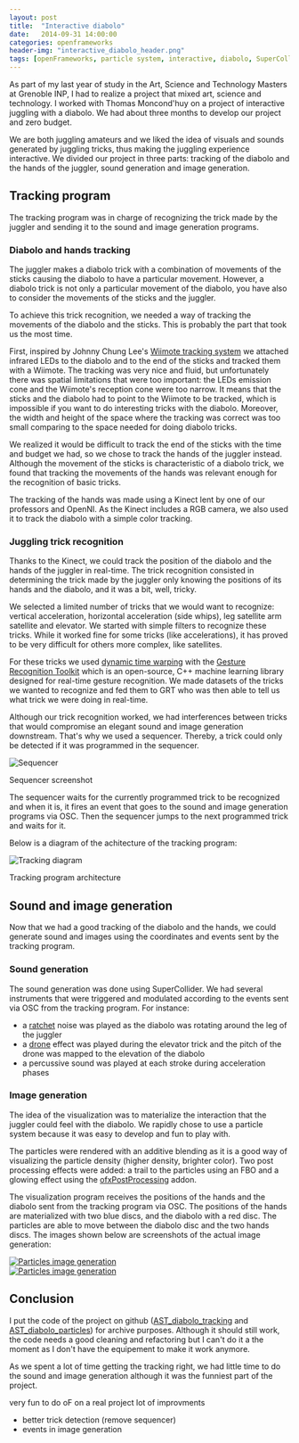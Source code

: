 ```yaml
---
layout: post
title:  "Interactive diabolo"
date:   2014-09-31 14:00:00
categories: openframeworks
header-img: "interactive_diabolo_header.png"
tags: [openFrameworks, particle system, interactive, diabolo, SuperCollider]
---
```


As part of my last year of study in the Art, Science and Technology Masters at Grenoble INP, I had to realize a project that mixed art, science and technology. I worked with Thomas Moncond'huy on a project of interactive juggling with a diabolo. We had about three months to develop our project and zero budget. 

We are both juggling amateurs and we liked the idea of visuals and sounds generated by juggling tricks, thus making the juggling experience interactive. We divided our project in three parts: tracking of the diabolo and the hands of the juggler, sound generation and image generation.

Tracking program
----------------

The tracking program was in charge of recognizing the trick made by the juggler and sending it to the sound and image generation programs. 

### Diabolo and hands tracking

The juggler makes a diabolo trick with a combination of movements of the sticks causing the diabolo to have a particular movement. However, a diabolo trick is not only a particular movement of the diabolo, you have also to consider the movements of the sticks and the juggler. 

To achieve this trick recognition, we needed a way of tracking the movements of the diabolo and the sticks.
This is probably the part that took us the most time. 

First, inspired by Johnny Chung Lee's [Wiimote tracking system][johnnylee] we attached infrared LEDs to the diabolo and to the end of the sticks and tracked them with a Wiimote. The tracking was very nice and fluid, but unfortunately there was spatial limitations that were too important: the LEDs emission cone and the Wiimote's reception cone were too narrow. It means that the sticks and the diabolo had to point to the Wiimote to be tracked, which is impossible if you want to do interesting tricks with the diabolo. Moreover, the width and height of the space where the tracking was correct was too small comparing to the space needed for doing diabolo tricks.

We realized it would be difficult to track the end of the sticks with the time and budget we had, so we chose to track the hands of the juggler instead. Although the movement of the sticks is characteristic of a diabolo trick, we found that tracking the movements of the hands was relevant enough for the recognition of basic tricks.

The tracking of the hands was made using a Kinect lent by one of our professors and OpenNI. As the Kinect includes a RGB camera, we also used it to track the diabolo with a simple color tracking.


### Juggling trick recognition

Thanks to the Kinect, we could track the position of the diabolo and the hands of the juggler in real-time. The trick recognition consisted in determining the trick made by the juggler only knowing the positions of its hands and the diabolo, and it was a bit, well, tricky.

We selected a limited number of tricks that we would want to recognize: vertical acceleration, horizontal acceleration (side whips), leg satellite arm satellite and elevator.
We started with simple filters to recognize these tricks. While it worked fine for some tricks (like accelerations), it has proved to be very difficult for others more complex, like satellites.

For these tricks we used [dynamic time warping][DTW] with the [Gesture Recognition Toolkit][GRT] which is an open-source, C++ machine learning library designed for real-time gesture recognition. We made datasets of the tricks we wanted to recognize and fed them to GRT who was then able to tell us what trick we were doing in real-time.

Although our trick recognition worked, we had interferences between tricks that would compromise an elegant sound and image generation downstream. 
That's why we used a sequencer. Thereby, a trick could only be detected if it was programmed in the sequencer.


<div class="figure">
	<img src="/img/posts/interactive_diabolo_sequencer.png" alt="Sequencer">
	<p>Sequencer screenshot</p>
</div>

The sequencer waits for the currently programmed trick to be recognized and when it is, it fires an event that goes to the sound and image generation programs via OSC. Then the sequencer jumps to the next programmed trick and waits for it.

Below is a diagram of the achitecture of the tracking program:

<div class="figure">
	<img src="/img/posts/interactive_diabolo_tracking_diagram.png" alt="Tracking diagram">
	<p>Tracking program architecture</p>
</div>

Sound and image generation
----------------

Now that we had a good tracking of the diabolo and the hands, we could generate sound and images using the coordinates and events sent by the tracking program.

### Sound generation

The sound generation was done using SuperCollider. We had several instruments that were triggered and modulated according to the events sent via OSC from the tracking program. 
For instance:

* a [ratchet][ratchet] noise was played as the diabolo was rotating around the leg of the juggler
* a [drone][drone] effect was played during the elevator trick and the pitch of the drone was mapped to the elevation of the diabolo
* a percussive sound was played at each stroke during acceleration phases

### Image generation

The idea of the visualization was to materialize the interaction that the juggler could feel with the diabolo. We rapidly chose to use a particle system because it was easy to develop and fun to play with.

The particles were rendered with an additive blending as it is a good way of visualizing the particle density (higher density, brighter color). Two post processing effects were added: a trail to the particles using an FBO and a glowing effect using the [ofxPostProcessing][ofxPostProcessing] addon.

The visualization program receives the positions of the hands and the diabolo sent from the tracking program via OSC. The positions of the hands are materialized with two blue discs, and the diabolo with a red disc. The particles are able to move between the diabolo disc and the two hands discs. The images shown below are screenshots of the actual image generation:

<div class="figure">
	<a href="/img/posts/interactive_diabolo_particles1.png" data-lightbox="particles1" alt="Particles image generation">
		<img src="/img/posts/interactive_diabolo_particles1.png" alt="Particles image generation">
	</a>
</div>

<div class="figure">
	<a href="/img/posts/interactive_diabolo_particles2.png" data-lightbox="particles2" alt="Particles image generation">
		<img src="/img/posts/interactive_diabolo_particles2.png" alt="Particles image generation">
	</a>
</div>

Conclusion
----------



I put the code of the project on github ([AST_diabolo_tracking][AST_diabolo_tracking] and [AST_diabolo_particles][AST_diabolo_particles]) for archive purposes. Although it should still work, the code needs a good cleaning and refactoring but I can't do it a the moment as I don't have the equipement to make it work anymore.

As we spent a lot of time getting the tracking right, we had little time to do the sound and image generation although it was the funniest part of the project.


very fun to do
oF on a real project
lot of improvments
- better trick detection (remove sequencer)
- events in image generation


[johnnylee]: http://johnnylee.net/projects/wii/
[DTW]: https://en.wikipedia.org/wiki/Dynamic_time_warping
[GRT]: https://github.com/nickgillian/grt
[ratchet]: https://en.wikipedia.org/wiki/Ratchet_%28instrument%29
[drone]: https://en.wikipedia.org/wiki/Drone_%28music%29
[ofxPostProcessing]: https://github.com/neilmendoza/ofxPostProcessing
[AST_diabolo_particles]: https://github.com/elaye/AST_diabolo_particles
[AST_diabolo_tracking]: https://github.com/elaye/AST_diabolo_tracking